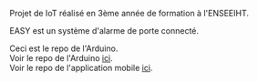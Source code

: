 Projet de IoT réalisé en 3ème année de formation à l'ENSEEIHT.

EASY est un système d'alarme de porte connecté.

Ceci est le repo de l'Arduino. \
Voir le repo de l'Arduino [ici](https://github.com/guilhemmgt/iot-easy-arduino). \
Voir le repo de l'application mobile [ici](https://github.com/guilhemmgt/iot-easy-app).
